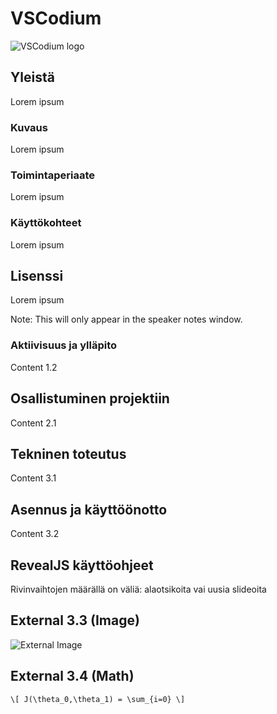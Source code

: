 # VSCodium
![VSCodium logo](https://vscodium.com/img/codium_cnl.svg)


## Yleistä

Lorem ipsum


### Kuvaus

Lorem ipsum


### Toimintaperiaate

Lorem ipsum


### Käyttökohteet

Lorem ipsum



## Lisenssi

Lorem ipsum

Note: This will only appear in the speaker notes window.



### Aktiivisuus ja ylläpito

Content 1.2



## Osallistuminen projektiin

Content 2.1



## Tekninen toteutus

Content 3.1



## Asennus ja käyttöönotto

Content 3.2



## RevealJS käyttöohjeet

Rivinvaihtojen määrällä on väliä: alaotsikoita vai uusia slideoita


## External 3.3 (Image)

![External Image](https://s3.amazonaws.com/static.slid.es/logo/v2/slides-symbol-512x512.png)


## External 3.4 (Math)

`\[ J(\theta_0,\theta_1) = \sum_{i=0} \]`
